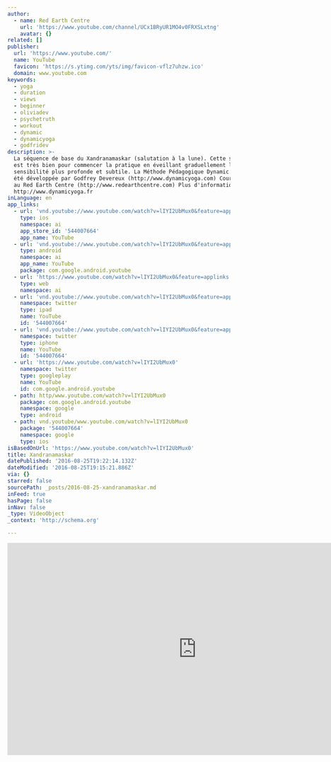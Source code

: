 ```yaml
---
author:
  - name: Red Earth Centre
    url: 'https://www.youtube.com/channel/UCx1BRyUR1MO4v0FRXSLxtng'
    avatar: {}
related: []
publisher:
  url: 'https://www.youtube.com/'
  name: YouTube
  favicon: 'https://s.ytimg.com/yts/img/favicon-vflz7uhzw.ico'
  domain: www.youtube.com
keywords:
  - yoga
  - duration
  - views
  - beginner
  - oliviadev
  - psychetruth
  - workout
  - dynamic
  - dynamicyoga
  - godfridev
description: >-
  La séquence de base du Xandranamaskar (salutation à la lune). Cette séquence
  est très bien pour commencer la pratique en éveillant graduellement la
  sensibilité plus profonde et subtile. La Méthode Pédagogique Dynamic Yoga,a
  été développée par Godfrey Devereux (http://www.dynamicyoga.com) Cours à Paris
  au Red Earth Centre (http://www.redearthcentre.com) Plus d'information:
  http://www.dynamicyoga.fr
inLanguage: en
app_links:
  - url: 'vnd.youtube://www.youtube.com/watch?v=lIYI2UbMux0&feature=applinks'
    type: ios
    namespace: ai
    app_store_id: '544007664'
    app_name: YouTube
  - url: 'vnd.youtube://www.youtube.com/watch?v=lIYI2UbMux0&feature=applinks'
    type: android
    namespace: ai
    app_name: YouTube
    package: com.google.android.youtube
  - url: 'https://www.youtube.com/watch?v=lIYI2UbMux0&feature=applinks'
    type: web
    namespace: ai
  - url: 'vnd.youtube://www.youtube.com/watch?v=lIYI2UbMux0&feature=applinks'
    namespace: twitter
    type: ipad
    name: YouTube
    id: '544007664'
  - url: 'vnd.youtube://www.youtube.com/watch?v=lIYI2UbMux0&feature=applinks'
    namespace: twitter
    type: iphone
    name: YouTube
    id: '544007664'
  - url: 'https://www.youtube.com/watch?v=lIYI2UbMux0'
    namespace: twitter
    type: googleplay
    name: YouTube
    id: com.google.android.youtube
  - path: http/www.youtube.com/watch?v=lIYI2UbMux0
    package: com.google.android.youtube
    namespace: google
    type: android
  - path: vnd.youtube/www.youtube.com/watch?v=lIYI2UbMux0
    package: '544007664'
    namespace: google
    type: ios
isBasedOnUrl: 'https://www.youtube.com/watch?v=lIYI2UbMux0'
title: Xandranamaskar
datePublished: '2016-08-25T19:22:14.132Z'
dateModified: '2016-08-25T19:15:21.886Z'
via: {}
starred: false
sourcePath: _posts/2016-08-25-xandranamaskar.md
inFeed: true
hasPage: false
inNav: false
_type: VideoObject
_context: 'http://schema.org'

---
```

<iframe src="https://cdn.embedly.com/widgets/media.html?src=https%3A%2F%2Fwww.youtube.com%2Fembed%2FlIYI2UbMux0%3Ffeature%3Doembed&amp;url=http%3A%2F%2Fwww.youtube.com%2Fwatch%3Fv%3DlIYI2UbMux0&amp;image=https%3A%2F%2Fi.ytimg.com%2Fvi%2FlIYI2UbMux0%2Fhqdefault.jpg&amp;key=b7d04c9b404c499eba89ee7072e1c4f7&amp;type=text%2Fhtml&amp;schema=youtube" width="854" height="480" scrolling="no" frameborder="0" allowfullscreen="" style=""></iframe>